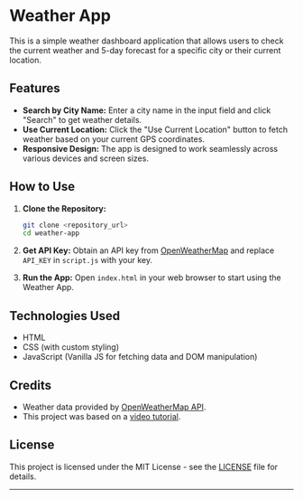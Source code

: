 # Weather App

This is a simple weather dashboard application that allows users to check the current weather and 5-day forecast for a specific city or their current location.

## Features

- **Search by City Name:** Enter a city name in the input field and click "Search" to get weather details.
- **Use Current Location:** Click the "Use Current Location" button to fetch weather based on your current GPS coordinates.
- **Responsive Design:** The app is designed to work seamlessly across various devices and screen sizes.

## How to Use

1. **Clone the Repository:**
   ```bash
   git clone <repository_url>
   cd weather-app
   ```

2. **Get API Key:**
   Obtain an API key from [OpenWeatherMap](https://openweathermap.org/) and replace `API_KEY` in `script.js` with your key.

3. **Run the App:**
   Open `index.html` in your web browser to start using the Weather App.

## Technologies Used

- HTML
- CSS (with custom styling)
- JavaScript (Vanilla JS for fetching data and DOM manipulation)

## Credits

- Weather data provided by [OpenWeatherMap API](https://openweathermap.org/).
- This project was based on a [video tutorial](https://youtu.be/SeXg3AX82ig?si=f0q6Qo29C8aLXY_y).

## License

This project is licensed under the MIT License - see the [LICENSE](LICENSE) file for details.

---
